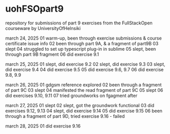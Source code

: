 # uohFSOpart9
repository for submissions of part 9 exercises from the FullStackOpen courseware by UniversityOfHelnsiki


march 24, 2025
01 warm-up, been through exercise submissions & course certificate issue info
02 been through part 9A, & a fragment of part9B
03 slept
04 struggled to set up typescript plug-in in sublime
05 slept, been through part 9B fragment
06 did exercise 9.1

march 25, 2025
01 slept, did exercise 9.2
02 slept, did exercise 9.3
03 slept, did exercise 9.4
04 did exercise 9.5
05 did exercise 9.6, 9.7
06 did exercise 9.8, 9.9

march 26, 2025
01 gdgsm reference explored
02 been through a fragment of part 9C
03 slept
04 manifested the read fragment of part 9C
05 slept
06 did exercises 9.10, 9.11
07 tried groundworks on fgagment after

march 27, 2025
01 slept
02 slept, got the groundwork functional
03 did exercises 9.12, 9.13
04 slept, did exercise 9.14
05 did exercise 9.15
06 been through a fragment of part 9D, tried exercise 9.16 - failed

march 28, 2025
01 did exercise 9.16